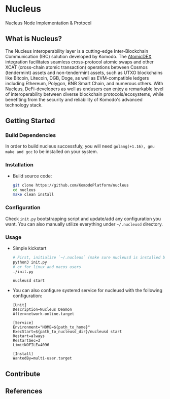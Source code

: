 # Nucleus

Nucleus Node Implementation & Protocol


## What is Nucleus?
The Nucleus interoperability layer is a cutting-edge Inter-Blockchain Communication (IBC) solution developed by Komodo. The [AtomicDEX](https://github.com/KomodoPlatform/AtomicDEX-API) integration facilitates seamless cross-protocol atomic swaps and other XCAT (cross-chain atomic transaction) operations between Cosmos (tendermint) assets and non-tendermint assets, such as UTXO blockchains like Bitcoin, Litecoin, DGB, Doge, as well as EVM-compatible ledgers including Ethereum, Polygon, BNB Smart Chain, and numerous others. With Nucleus, DeFi-developers as well as endusers can enjoy a remarkable level of interoperability between diverse blockchain protocols/ecosystems, while benefiting from the security and reliability of Komodo's advanced technology stack.

## Getting Started

### Build Dependencies

In order to build nucleus successfuly, you will need `golang(+1.16), gnu make and gcc` to be installed on your system.

### Installation

- Build source code:
  ```sh
  git clone https://github.com/KomodoPlatform/nucleus
  cd nucleus
  make clean install
  ```

### Configuration

Check `init.py` bootstrapping script and update/add any configuration you want. You can also manually utilize everything under `~/.nucleusd` directory.

### Usage

- Simple kickstart
  ```sh
  # First, initialize `~/.nucleus` (make sure nucleusd is installed befoer executing this)
  python3 init.py
  # or for linux and macos users
  ./init.py
  
  nucleusd start
  ```

- You can also configure systemd service for nucleusd with the following configuration:
  ```
  [Unit]
  Description=Nucleus Deamon
  After=network-online.target

  [Service]
  Environment="HOME=${path_to_home}"
  ExecStart=${path_to_nucleusd_dir}/nucleusd start
  Restart=always
  RestartSec=3
  LimitNOFILE=4096

  [Install]
  WantedBy=multi-user.target
  ```


## Contribute
## References
